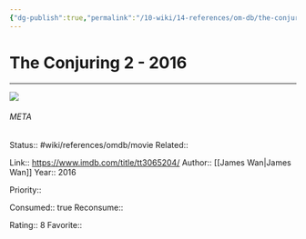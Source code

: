 ```yaml
---
{"dg-publish":true,"permalink":"/10-wiki/14-references/om-db/the-conjuring-2-2016/","title":"The Conjuring 2","tags":["mediaDB/tv/movie"]}
---
```



# The Conjuring 2 - 2016
---
![](https://m.media-amazon.com/images/M/MV5BZjU5OWVlN2EtODNlYy00MjhhLWI0MDUtMTA3MmQ5MGMwYTZmXkEyXkFqcGdeQXVyNjE5MTM4MzY@._V1_SX300.jpg)





###### META
Status:: #wiki/references/omdb/movie
Related:: 

Link:: https://www.imdb.com/title/tt3065204/
Author:: [[James Wan\|James Wan]]
Year:: 2016

Priority:: 

Consumed:: true
Reconsume:: 

Rating:: 8
Favorite:: 
